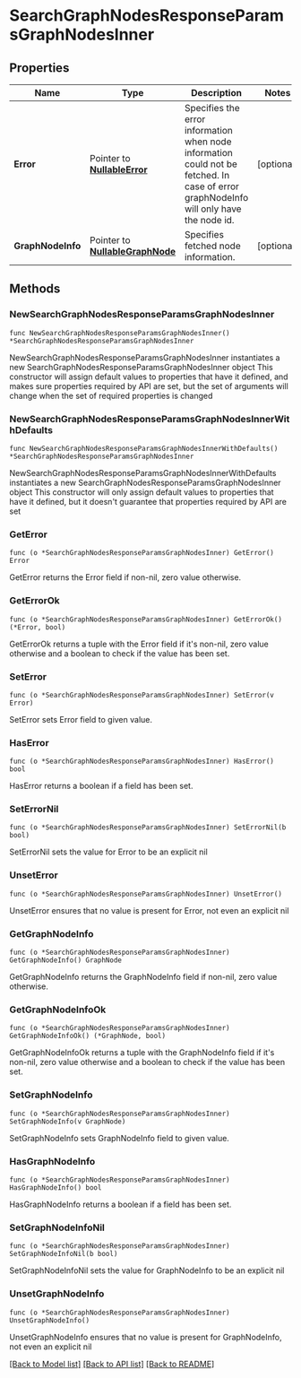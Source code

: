 # SearchGraphNodesResponseParamsGraphNodesInner

## Properties

Name | Type | Description | Notes
------------ | ------------- | ------------- | -------------
**Error** | Pointer to [**NullableError**](Error.md) | Specifies the error information when node information could not be fetched. In case of error graphNodeInfo will only have the node id. | [optional] 
**GraphNodeInfo** | Pointer to [**NullableGraphNode**](GraphNode.md) | Specifies fetched node information. | [optional] 

## Methods

### NewSearchGraphNodesResponseParamsGraphNodesInner

`func NewSearchGraphNodesResponseParamsGraphNodesInner() *SearchGraphNodesResponseParamsGraphNodesInner`

NewSearchGraphNodesResponseParamsGraphNodesInner instantiates a new SearchGraphNodesResponseParamsGraphNodesInner object
This constructor will assign default values to properties that have it defined,
and makes sure properties required by API are set, but the set of arguments
will change when the set of required properties is changed

### NewSearchGraphNodesResponseParamsGraphNodesInnerWithDefaults

`func NewSearchGraphNodesResponseParamsGraphNodesInnerWithDefaults() *SearchGraphNodesResponseParamsGraphNodesInner`

NewSearchGraphNodesResponseParamsGraphNodesInnerWithDefaults instantiates a new SearchGraphNodesResponseParamsGraphNodesInner object
This constructor will only assign default values to properties that have it defined,
but it doesn't guarantee that properties required by API are set

### GetError

`func (o *SearchGraphNodesResponseParamsGraphNodesInner) GetError() Error`

GetError returns the Error field if non-nil, zero value otherwise.

### GetErrorOk

`func (o *SearchGraphNodesResponseParamsGraphNodesInner) GetErrorOk() (*Error, bool)`

GetErrorOk returns a tuple with the Error field if it's non-nil, zero value otherwise
and a boolean to check if the value has been set.

### SetError

`func (o *SearchGraphNodesResponseParamsGraphNodesInner) SetError(v Error)`

SetError sets Error field to given value.

### HasError

`func (o *SearchGraphNodesResponseParamsGraphNodesInner) HasError() bool`

HasError returns a boolean if a field has been set.

### SetErrorNil

`func (o *SearchGraphNodesResponseParamsGraphNodesInner) SetErrorNil(b bool)`

 SetErrorNil sets the value for Error to be an explicit nil

### UnsetError
`func (o *SearchGraphNodesResponseParamsGraphNodesInner) UnsetError()`

UnsetError ensures that no value is present for Error, not even an explicit nil
### GetGraphNodeInfo

`func (o *SearchGraphNodesResponseParamsGraphNodesInner) GetGraphNodeInfo() GraphNode`

GetGraphNodeInfo returns the GraphNodeInfo field if non-nil, zero value otherwise.

### GetGraphNodeInfoOk

`func (o *SearchGraphNodesResponseParamsGraphNodesInner) GetGraphNodeInfoOk() (*GraphNode, bool)`

GetGraphNodeInfoOk returns a tuple with the GraphNodeInfo field if it's non-nil, zero value otherwise
and a boolean to check if the value has been set.

### SetGraphNodeInfo

`func (o *SearchGraphNodesResponseParamsGraphNodesInner) SetGraphNodeInfo(v GraphNode)`

SetGraphNodeInfo sets GraphNodeInfo field to given value.

### HasGraphNodeInfo

`func (o *SearchGraphNodesResponseParamsGraphNodesInner) HasGraphNodeInfo() bool`

HasGraphNodeInfo returns a boolean if a field has been set.

### SetGraphNodeInfoNil

`func (o *SearchGraphNodesResponseParamsGraphNodesInner) SetGraphNodeInfoNil(b bool)`

 SetGraphNodeInfoNil sets the value for GraphNodeInfo to be an explicit nil

### UnsetGraphNodeInfo
`func (o *SearchGraphNodesResponseParamsGraphNodesInner) UnsetGraphNodeInfo()`

UnsetGraphNodeInfo ensures that no value is present for GraphNodeInfo, not even an explicit nil

[[Back to Model list]](../README.md#documentation-for-models) [[Back to API list]](../README.md#documentation-for-api-endpoints) [[Back to README]](../README.md)


